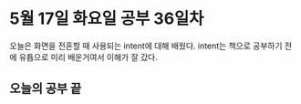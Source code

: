 # 5월 17일 화요일 공부 36일차
오늘은 화면을 전혼할 때 사용되는 intent에 대해 배웠다. intent는 책으로 공부하기 전에 유튭으로 미리 배운거여서 이해가 잘 갔다. 
## 오늘의 공부 끝 
